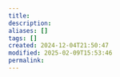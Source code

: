 ```yaml
---
title: 
description: 
aliases: []
tags: []
created: 2024-12-04T21:50:47
modified: 2025-02-09T15:53:46
permalink:
---
```

